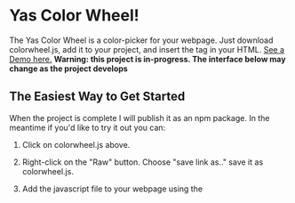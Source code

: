 # Yas Color Wheel!
The Yas Color Wheel is a color-picker for your webpage. Just download colorwheel.js, add it to your project, and insert the <color-picker> tag in your HTML. [See a Demo here.](https://danjquinn42.github.io/YasColorWheel/)
**Warning: this project is in-progress. The interface below may change as the project develops**

## The Easiest Way to Get Started
When the project is complete I will publish it as an npm package. In the meantime if you'd like to try it out you can:

1) Click on colorwheel.js above.

2) Right-click on the "Raw" button. Choose "save link as.." save it as colorwheel.js.

3) Add the javascript file to your webpage using the <script> tag. If you are using a bundler like webpack you can skip this step.

4) Copy and paste the following tag into your document.
```
<color-picker style="position: absolute">
</color-picker>
```

Now you should have a color wheel and lightness slider on your page with default styles applied.

## Styling
The color picker style must include `position: absolute` or its parent element must be `position: absolute`. This may change in future iterations. Adding a width attribute will adjust both height and width proportionally to avoid the wheel being skewed.

### Starting Color
To set the starting color insert a `starting-color` into the color-picker tag. the starting color should be set equal to an hsl color value: for example, `starting-color="hsl(22, 84%, 50%)"`. If you do not supply a starting color the default is `hsl(25, 70%, 50%)` which is a warm orange.

## Getting the Color
To set the get the current color value add a colorChange event listener to the color picker. Calling `event.details` will return an HSL color object. For example:
```
const picker = document.getElementsByTagName("color-picker");

picker.addEventListener("colorChange", () => {
  const color = event.details;
  console.log(color.toString());
});
```
would print a css styled string for the current HSL color value.

## HSL Objects
The following methods are available to you from the HSL class.

### new HSL(hue, saturationPercentage, lightnessPercentage)
returns a new HSL object. Takes three numbers: a hue value between 0 and 360, a saturationPercentage value between 0 and 100, and a lightnessPercentage value between 0 and 100.

### HSL.parse(string)
this is a static method which returns an HSL object given a properly formatted string. The string should be formatted for use in css. For example: `"hsl(22, 84%, 50%)"`.

### .toString()
returns a new string formatted for use in css like the example above.
### .hue
returns a number from 0 to 360 corresponding to the hue of the color.

### .saturationPercentage
returns a number from 0 to 100 corresponding to the saturation of the color.

### .lightnessPercentage
returns a number from 0 to 100 corresponding to the lightness of the color.

### .dispatchUpdate(domElement)
dispatches a colorChange event from the DOM element supplied. After changing the hue, saturation, or lightness values elsewhere on your site you can pass a color-picker element to `.dispatchUpdate` to update the position of the lightness slider and wheel marker.
